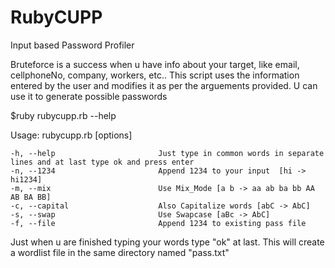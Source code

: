# RubyCUPP
Input based Password Profiler

Bruteforce is a success when u have info about your target, like email, cellphoneNo, company, workers, etc..
This script uses the information entered by the user and modifies it as per the
arguements provided. U can use it to generate possible passwords


$ruby rubycupp.rb --help


Usage: rubycupp.rb [options]

    -h, --help                       Just type in common words in separate lines and at last type ok and press enter
    -n, --1234                       Append 1234 to your input  [hi -> hi1234]
    -m, --mix                        Use Mix_Mode [a b -> aa ab ba bb AA AB BA BB]
    -c, --capital                    Also Capitalize words [abC -> AbC]
    -s, --swap                       Use Swapcase [aBc -> AbC]
    -f, --file                       Append 1234 to existing pass file




Just when u are finished typing your words  type "ok" at last. This will create a wordlist file in the same directory named "pass.txt"
